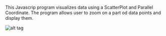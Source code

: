 This Javascrip program visualizes data using a ScatterPlot and Parallel Coordinate. The program allows user to zoom on a part
od data points and display them.


![alt tag](https://github.com/sarasartoli/Scatter_Plot_and_Parallel_coordinate/blob/master/plots.png)

